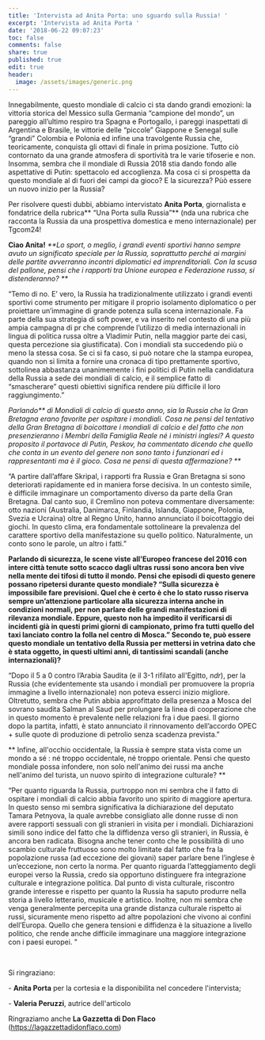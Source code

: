 ```yaml
---
title: 'Intervista ad Anita Porta: uno sguardo sulla Russia! '
excerpt: 'Intervista ad Anita Porta '
date: '2018-06-22 09:07:23'
toc: false
comments: false
share: true
published: true
edit: true
header:
  image: /assets/images/generic.png
---
```

Innegabilmente, questo mondiale di calcio ci sta dando grandi emozioni: la vittoria storica del Messico sulla Germania “campione del mondo”, un pareggio all’ultimo respiro tra Spagna e Portogallo, i pareggi inaspettati di Argentina e Brasile, le vittorie delle “piccole” Giappone e Senegal sulle “grandi” Colombia e Polonia ed infine una travolgente Russia che, teoricamente, conquista gli ottavi di finale in prima posizione.
Tutto ciò contornato da una grande atmosfera di sportività tra le varie tifoserie e non.
Insomma, sembra che il mondiale di Russia 2018 stia dando fondo alle aspettative di Putin: spettacolo ed accoglienza.
Ma cosa ci si prospetta da questo mondiale al di fuori dei campi da gioco?  E la sicurezza? Pùò essere un nuovo inizio per la Russia?

Per risolvere questi dubbi, abbiamo intervistato **Anita Porta**, giornalista e fondatrice della rubrica** “Una Porta sulla Russia”** (nda una rubrica che racconta la Russia da una prospettiva domestica e meno internazionale) per Tgcom24!

**Ciao Anita!** 
_**Lo sport, o meglio, i grandi eventi sportivi hanno sempre avuto un significato speciale per la Russia, soprattutto perché ai margini delle partite avverranno incontri diplomatici ed imprenditoriali. Con la scusa del pallone, pensi che i rapporti tra Unione europea e Federazione russa, si distenderanno? **_

“Temo di no. E’ vero, la Russia ha tradizionalmente utilizzato i grandi eventi sportivi come strumento per mitigare il proprio isolamento diplomatico o per proiettare un’immagine di grande potenza sulla scena internazionale. Fa parte della sua strategia di soft power, e va inserito nel contesto di una più ampia campagna di pr che comprende l’utilizzo di media internazionali in lingua di politica russa oltre a Vladimir Putin, nella maggior parte dei casi, questa percezione sia giustificata). Con i mondiali sta succedendo più o meno la stessa cosa. Se ci si fa caso, si può notare che la stampa europea, quando non si limita a fornire una cronaca di tipo prettamente sportivo, sottolinea abbastanza unanimemente i fini politici di Putin nella candidatura della Russia a sede dei mondiali di calcio, e il semplice fatto di “smascherare” questi obiettivi significa rendere più difficile il loro raggiungimento.”

_Parlando** di Mondiali di calcio di questo anno, sia la Russia che la Gran Bretagna erano favorite per ospitare i mondiali. Cosa ne pensi del tentativo della Gran Bretagna di boicottare i mondiali di calcio e del fatto che non presenzieranno i Membri della Famiglia Reale né i ministri inglesi? A questo proposito il portavoce di Putin, Peskov, ha commentato dicendo che quello che conta in un evento del genere non sono tanto i funzionari ed i rappresentanti ma è il gioco. Cosa ne pensi di questa affermazione? **_

“A partire dall’affare Skripal, i rapporti fra Russia e Gran Bretagna si sono deteriorati rapidamente ed in maniera forse decisiva. In un contesto simile, è difficile immaginare un comportamento diverso da parte della Gran Bretagna. Dal canto suo, il Cremlino non poteva commentare diversamente: otto nazioni (Australia, Danimarca, Finlandia, Islanda, Giappone, Polonia, Svezia e Ucraina) oltre al Regno Unito, hanno annunciato il boicottaggio dei giochi. In questo clima, era fondamentale sottolineare la prevalenza del carattere sportivo della manifestazione su quello politico. Naturalmente, un conto sono le parole, un altro i fatti.”

**Parlando di sicurezza, le scene viste all'Europeo francese del 2016 con intere città tenute sotto scacco dagli ultras russi sono ancora ben vive nella mente dei tifosi di tutto il mondo. Pensi che episodi di questo genere possano ripetersi durante questo mondiale?
“Sulla sicurezza è impossibile fare previsioni. Quel che è certo è che lo stato russo riserva sempre un’attenzione particolare alla sicurezza interna anche in condizioni normali, per non parlare delle grandi manifestazioni di rilevanza mondiale. Eppure, questo non ha impedito il verificarsi di incidenti già in questi primi giorni di campionato, primo fra tutti quello del taxi lanciato contro la folla nel centro di Mosca.”
Secondo te, può essere questo mondiale un tentativo della Russia per mettersi in vetrina dato che è stata oggetto, in questi ultimi anni, di tantissimi scandali (anche internazionali)?**   

“Dopo il 5 a 0 contro l’Arabia Saudita (e il 3-1 rifilato all'Egitto, _ndr_), per la Russia (che evidentemente sta usando i mondiali per promuovere la propria immagine a livello internazionale) non poteva esserci inizio migliore. Oltretutto, sembra che Putin abbia approfittato della presenza a Mosca del sovrano saudita Salman al Saud per prolungare la linea di cooperazione che in questo momento è prevalente nelle relazioni fra i due paesi. Il giorno dopo la partita, infatti, è stato annunciato il rinnovamento dell’accordo OPEC + sulle quote di produzione di petrolio senza scadenza prevista.”

** Infine, all'occhio occidentale, la Russia è sempre stata vista come un mondo a sé : né troppo occidentale, né troppo orientale. Pensi che questo mondiale possa infondere, non solo nell'animo dei russi ma anche nell'animo del turista, un nuovo spirito di integrazione  culturale? **

“Per quanto riguarda la Russia, purtroppo non mi sembra che il fatto di ospitare i mondiali di calcio abbia favorito uno spirito di maggiore apertura. In questo senso mi sembra significativa la dichiarazione del deputato Tamara Petnyova, la quale avrebbe consigliato alle donne russe di non avere rapporti sessuali con gli stranieri in visita per i mondiali. Dichiarazioni simili sono indice del fatto che la diffidenza verso gli stranieri, in Russia, è ancora ben radicata. Bisogna anche tener conto che le possibilità di uno scambio culturale fruttuoso sono molto limitate dal fatto che fra la popolazione russa (ad eccezione dei giovani) saper parlare bene l’inglese è un’eccezione, non certo la norma. Per quanto riguarda l’atteggiamento degli europei verso la Russia, credo sia opportuno distinguere fra integrazione culturale e integrazione politica. Dal punto di vista culturale, riscontro grande interesse e rispetto per quanto la Russia ha saputo produrre nella storia a livello letterario, musicale e artistico. Inoltre, non mi sembra che venga generalmente percepita una grande distanza culturale rispetto ai russi, sicuramente meno rispetto ad altre popolazioni che vivono ai confini dell’Europa. Quello che genera tensioni e diffidenza è la situazione a livello politico, che rende anche difficile immaginare una maggiore integrazione con i paesi europei. "

​

Si ringraziano:

\- **Anita Porta** per la cortesia e la disponibilita nel concedere l'intervista;

\- **Valeria Peruzzi**, autrice dell'articolo

Ringraziamo anche **La Gazzetta di Don Flaco** (https://lagazzettadidonflaco.com)
